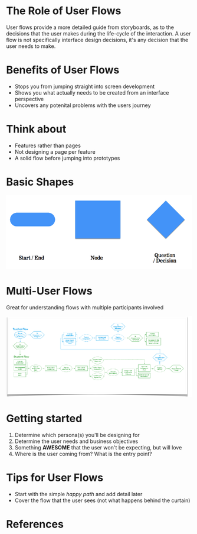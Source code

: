 <!-- TITLE: User Flows -->

# The Role of User Flows
User flows provide a more detailed guide from storyboards, as to the decisions that the user makes during the life-cycle of the interaction. A user flow is not specifically interface design decisions, it's any decision that the user needs to make.

# Benefits of User Flows
* Stops you from jumping straight into screen development
* Shows you what actually needs to be created from an interface perspective
* Uncovers any potenital problems with the users journey

# Think about
* Features rather than pages
* Not designing a page per feature
* A solid flow before jumping into prototypes

# Basic Shapes
![User Flow Shapes](/uploads/user-flow-shapes.png "User Flow Shapes")


# Multi-User Flows
Great for understanding flows with multiple participants involved

![Multi User Flow](/uploads/multi-user-flow.png "Multi User Flow")

# Getting started
1. Determine which persona(s) you'll be designing for
2. Determine the user needs and business objectives
3. Something **AWESOME** that the user won't be expecting, but will love
4. Where is the user coming from? What is the entry point?


# Tips for User Flows
* Start with the simple *happy path* and add detail later
* Cover the flow that the user sees (not what happens behind the curtain)


# References

